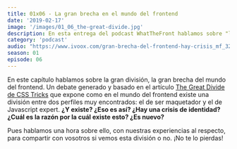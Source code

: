 ```yaml
---
title: 01x06 - La gran brecha en el mundo del frontend
date: '2019-02-17'
image: '/images/01_06_the-great-divide.jpg'
description: En esta entrega del podcast WhatTheFront hablamos sobre "la gran brecha" en el mundo del desarollo web. ¿Nos estamos especializando demasiado? ¿Son los lados irreconciliables? Maquetadores, expertos en Javascript...
category: 'podcast'
audio: "https://www.ivoox.com/gran-brecha-del-frontend-hay-crisis_mf_32624113_feed_1.mp3"
season: 01
episode: 06
---
```


En este capítulo hablamos sobre la gran división, la gran brecha del mundo del frontend. Un debate generado y basado en el artículo [The Great Divide de CSS Tricks](https://css-tricks.com/the-great-divide/) que expone como en el mundo del frontend existe una división entre dos perfiles muy encontrados: el de ser maquetador y el de Javascript expert. **¿Y existe? ¿Eso es así? ¿Hay una crisis de identidad? ¿Cuál es la razón por la cuál existe esto? ¿Es nuevo?**
 
Pues hablamos una hora sobre ello, con nuestras experiencias al respecto, para compartir con vosotros si vemos esta división o no. ¡No te lo pierdas!